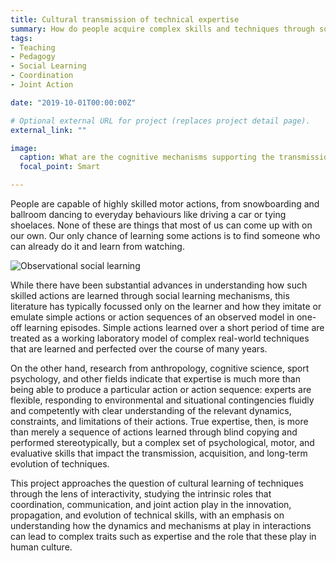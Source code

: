 ```yaml
---
title: Cultural transmission of technical expertise
summary: How do people acquire complex skills and techniques through social learning? 
tags:
- Teaching
- Pedagogy
- Social Learning
- Coordination
- Joint Action

date: "2019-10-01T00:00:00Z"

# Optional external URL for project (replaces project detail page).
external_link: ""

image:
  caption: What are the cognitive mechanisms supporting the transmission of technical skills? 
  focal_point: Smart

---
```


People are capable of highly skilled motor actions, from snowboarding and ballroom dancing to everyday behaviours like driving a car or tying shoelaces. None of these are things that most of us can come up with on our own. Our only chance of learning some actions is to find someone who can already do it and learn from watching. 

![Observational social learning](https://i.imgflip.com/2r2rjf.jpg)

While there have been substantial advances in understanding how  such skilled actions are learned through social learning mechanisms, this literature has typically focussed only on the learner and how they imitate or emulate simple actions or action sequences of an observed model in one-off learning episodes. Simple actions learned over a short period of time are treated as a working laboratory model of complex real-world techniques that are learned and perfected over the course of many years.

On the other hand, research from anthropology, cognitive science, sport psychology, and other fields indicate that expertise is much more than being able to produce a particular action or action sequence: experts are flexible, responding to environmental and situational contingencies fluidly and competently with clear understanding of the relevant dynamics, constraints, and limitations of their actions. True expertise, then, is more than merely a sequence of actions learned through blind copying and performed stereotypically, but a complex set of psychological, motor, and evaluative skills that impact the transmission, acquisition, and long-term evolution of techniques. 

This project approaches the question of cultural learning of techniques through the lens of interactivity, studying the intrinsic roles that coordination, communication, and joint action play in the innovation, propagation, and evolution of technical skills, with an emphasis on understanding how the dynamics and mechanisms at play in interactions can lead to complex traits such as expertise and the role that these play in human culture. 